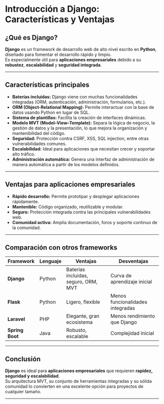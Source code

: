 # Introducción a Django: Características y Ventajas

## ¿Qué es Django?

**Django** es un framework de desarrollo web de alto nivel escrito en **Python**, diseñado para fomentar el desarrollo rápido y limpio.  
Es especialmente útil para **aplicaciones empresariales** debido a su **robustez**, **escalabilidad** y **seguridad integrada**.

---

## Características principales

- **Baterías incluidas:** Django viene con muchas funcionalidades integradas (ORM, autenticación, administración, formularios, etc.).  
- **ORM (Object-Relational Mapping):** Permite interactuar con la base de datos usando Python en lugar de SQL.  
- **Sistema de plantillas:** Facilita la creación de interfaces dinámicas.  
- **Modelo MVT (Model–View–Template):** Separa la lógica de negocio, la gestión de datos y la presentación, lo que mejora la organización y mantenibilidad del código.  
- **Seguridad:** Protección contra CSRF, XSS, SQL injection, entre otras vulnerabilidades comunes.  
- **Escalabilidad:** Ideal para aplicaciones que necesitan crecer y soportar alto tráfico.  
- **Administración automática:** Genera una interfaz de administración de manera automática a partir de los modelos definidos.

---

## Ventajas para aplicaciones empresariales

- **Rápido desarrollo:** Permite prototipar y desplegar aplicaciones rápidamente.  
- **Mantenible:** Código organizado, reutilizable y modular.  
- **Seguro:** Protección integrada contra las principales vulnerabilidades web.  
- **Comunidad activa:** Amplia documentación, foros y soporte continuo de la comunidad.

---

## Comparación con otros frameworks

| Framework   | Lenguaje | Ventajas                                      | Desventajas                      |
|--------------|-----------|-----------------------------------------------|----------------------------------|
| **Django**   | Python    | Baterías incluidas, seguro, ORM, MVT          | Curva de aprendizaje inicial     |
| **Flask**    | Python    | Ligero, flexible                              | Menos funcionalidades integradas |
| **Laravel**  | PHP       | Elegante, gran ecosistema                     | Menos rendimiento que Django     |
| **Spring Boot** | Java  | Robusto, escalable                            | Complejidad inicial              |

---

## Conclusión

**Django** es ideal para **aplicaciones empresariales** que requieren **rapidez, seguridad y escalabilidad**.  
Su arquitectura MVT, su conjunto de herramientas integradas y su sólida comunidad lo convierten en una excelente opción para proyectos de cualquier tamaño.

---
